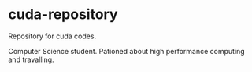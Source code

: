 # cuda-repository
Repository for cuda codes.

Computer Science student. Pationed about high performance computing and travalling. 

